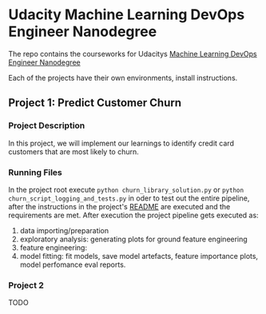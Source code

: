 # Udacity Machine Learning DevOps Engineer Nanodegree

The repo contains the courseworks for Udacitys
[Machine Learning DevOps Engineer Nanodegree](https://www.udacity.com/course/machine-learning-dev-ops-engineer-nanodegree--nd0821)

Each of the projects have their own environments, install instructions.

## Project 1: Predict Customer Churn

### Project Description

In this project, we will implement our learnings to identify credit card customers that are most likely to churn.

### Running Files

In the project root execute `python churn_library_solution.py` or `python churn_script_logging_and_tests.py` in oder to test out the entire 
pipeline, after the instructions in the project's [README](./project_1/README.md) are executed and the 
requirements are met. After execution the project pipeline gets executed as: 
1. data importing/preparation 
2. exploratory analysis: generating plots for ground feature engineering
3. feature engineering:
4. model fitting: fit models, save model artefacts, feature importance plots, model perfomance eval reports.


### Project 2
TODO
